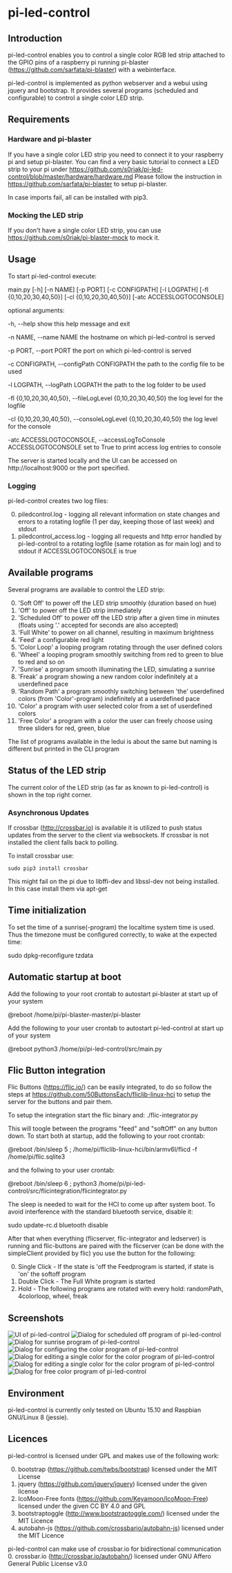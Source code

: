 # pi-led-control
## Introduction
pi-led-control enables you to control a single color RGB led strip attached to the GPIO pins of a raspberry pi running pi-blaster (https://github.com/sarfata/pi-blaster) with a webinterface.

pi-led-control is implemented as python webserver and a webui using jquery and bootstrap.
It provides several programs (scheduled and configurable) to control a single color LED strip.

## Requirements
### Hardware and pi-blaster
If you have a single color LED strip you need to connect it to your raspberry pi and setup pi-blaster.
You can find a very basic tutorial to connect a LED strip to your pi under https://github.com/s0riak/pi-led-control/blob/master/hardware/hardware.md
Please follow the instruction in https://github.com/sarfata/pi-blaster to setup pi-blaster.

In case imports fail, all can be installed with pip3.

### Mocking the LED strip
If you don't have a single color LED strip, you can use https://github.com/s0riak/pi-blaster-mock to mock it.

## Usage
To start pi-led-control execute:

main.py [-h] [-n NAME] [-p PORT] [-c CONFIGPATH] [-l LOGPATH]
    [-fl {0,10,20,30,40,50}] [-cl {0,10,20,30,40,50}]
    [-atc ACCESSLOGTOCONSOLE]

optional arguments:

  -h, --help            show this help message and exit
  
  -n NAME, --name NAME  the hostname on which pi-led-control is served
  
  -p PORT, --port PORT  the port on which pi-led-control is served
  
  -c CONFIGPATH, --configPath CONFIGPATH
                        the path to the config file to be used
			
  -l LOGPATH, --logPath LOGPATH
                        the path to the log folder to be used
			
  -fl {0,10,20,30,40,50}, --fileLogLevel {0,10,20,30,40,50}
                        the log level for the logfile
			
  -cl {0,10,20,30,40,50}, --consoleLogLevel {0,10,20,30,40,50}
                        the log level for the console
			
  -atc ACCESSLOGTOCONSOLE, --accessLogToConsole ACCESSLOGTOCONSOLE
                        set to True to print access log entries to console
   
   
The server is started locally and the UI can be accessed on http://localhost:9000 or the port specified.
### Logging
pi-led-control creates two log files:

0. piledcontrol.log - logging all relevant information on state changes and errors to a rotating logfile (1 per day, keeping those of last week) and stdout
0. piledcontrol_access.log - logging all requests and http error handled by pi-led-control to a rotating logfile (same rotation as for main log) and to stdout if ACCESSLOGTOCONSOLE is true

## Available programs

Several programs are available to control the LED strip:

0. 'Soft Off' to power off the LED strip smoothly (duration based on hue)
0. 'Off' to power off the LED strip immediately
0. 'Scheduled Off' to power off the LED strip after a given time in minutes (floats using '.' accepted for seconds are also accepted)
0. 'Full White' to power on all channel, resulting in maximum brightness
0. 'Feed' a configurable red light
0. 'Color Loop' a looping program rotating through the user defined colors
0. 'Wheel' a looping program smoothly switching from red to green to blue to red and so on
0. 'Sunrise' a program smooth illuminating the LED, simulating a sunrise
0. 'Freak' a program showing a new random color indefinitely at a userdefined pace
0. 'Random Path' a program smoothly switching between 'the' userdefined colors (from 'Color'-program) indefinitely at a userdefined pace
0. 'Color' a program with user selected color from a set of userdefined colors
0. 'Free Color' a program with a color the user can freely choose using three sliders for red, green, blue

The list of programs available in the ledui is about the same but naming is different but printed in the CLI program

## Status of the LED strip

The current color of the LED strip (as far as known to pi-led-control) is shown in the top right corner.

### Asynchronous Updates
If crossbar (http://crossbar.io) is available it is utilized to push status updates from the server to the client via websockets. If crossbar is not installed the client falls back to polling.

To install crossbar use:

    
    sudo pip3 install crossbar

This might fail on the pi due to libffi-dev and libssl-dev not being installed. In this case install them via apt-get

## Time initialization

To set the time of a sunrise(-program) the localtime system time is used.
Thus the timezone must be configured correctly, to wake at the expected time:
	
   sudo dpkg-reconfigure tzdata

## Automatic startup at boot
Add the following to your root crontab to autostart pi-blaster at start up of your system

   @reboot /home/pi/pi-blaster-master/pi-blaster

Add the following to your user crontab to autostart pi-led-control at start up of your system

   @reboot python3 /home/pi/pi-led-control/src/main.py

## Flic Button integration
Flic Buttons (https://flic.io/) can be easily integrated, to do so follow the steps at https://github.com/50ButtonsEach/fliclib-linux-hci to setup the server for the buttons and pair them.

To setup the integration start the flic binary and:
   ./flic-integrator.py
   
This will toogle between the programs "feed" and "softOff" on any button down.
To start both at startup, add the following to your root crontab:
   
   @reboot /bin/sleep 5 ; /home/pi/fliclib-linux-hci/bin/armv6l/flicd -f /home/pi/flic.sqlite3

and the follwing to your user crontab:

   @reboot /bin/sleep 6 ; python3 /home/pi/pi-led-control/src/flicintegration/flicintegrator.py

The sleep is needed to wait for the HCI to come up after system boot.
To avoid interference with the standard bluetooth service, disable it:
   
   sudo update-rc.d bluetooth disable

After that when everything (flicserver, flic-integrator and ledserver) is running and flic-buttons are paired with the flicserver (can be done with the simpleClient provided by flic) you use the button for the following:

0. Single Click - If the state is 'off the Feedprogram is started, if state is 'on' the softoff program
0. Double Click - The Full White program is started
0. Hold - The following programs are rotated with every hold: randomPath, 4colorloop, wheel, freak

## Screenshots

![UI of pi-led-control](https://raw.githubusercontent.com/s0riak/pi-led-control/master/screenshots/pi-led-control-main.png)
![Dialog for scheduled off program of pi-led-control](https://raw.githubusercontent.com/s0riak/pi-led-control/master/screenshots/pi-led-control-off.png)
![Dialog for sunrise program of pi-led-control](https://raw.githubusercontent.com/s0riak/pi-led-control/master/screenshots/pi-led-control-sunrise.png)
![Dialog for configuring the color program of pi-led-control](https://raw.githubusercontent.com/s0riak/pi-led-control/master/screenshots/pi-led-control-color.png)
![Dialog for editing a single color for the color program of pi-led-control](https://raw.githubusercontent.com/s0riak/pi-led-control/master/screenshots/pi-led-control-color-edit.png)
![Dialog for editing a single color for the color program of pi-led-control](https://raw.githubusercontent.com/s0riak/pi-led-control/master/screenshots/pi-led-control-loop-configure.png)
![Dialog for free color program of pi-led-control](https://raw.githubusercontent.com/s0riak/pi-led-control/master/screenshots/pi-led-control-freecolor.png)

## Environment
pi-led-control is currently only tested on Ubuntu 15.10 and Raspbian GNU/Linux 8 (jessie).

## Licences
pi-led-control is licensed under GPL and makes use of the following work:

0. bootstrap (https://github.com/twbs/bootstrap) licensed under the MIT License
0. jquery (https://github.com/jquery/jquery) licensed under the given license
0. IcoMoon-Free fonts (https://github.com/Keyamoon/IcoMoon-Free) licensed under the given CC BY 4.0 and GPL
0. bootstraptoggle (http://www.bootstraptoggle.com/) licensed under the MIT Licence
0. autobahn-js (https://github.com/crossbario/autobahn-js) licensed under the MIT Licence

pi-led-control can make use of crossbar.io for bidirectional communication
0. crossbar.io (http://crossbar.io/autobahn/) licensed under GNU Affero General Public License v3.0
